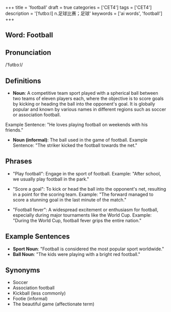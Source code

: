 +++
title = 'football'
draft = true
categories = ['CET4']
tags = ['CET4']
description = '[ˈfutbɔːl] n.足球比赛；足球'
keywords = ['ai words', 'football']
+++

## Word: Football

## Pronunciation
/ˈfʊtbɔːl/

## Definitions
- **Noun**: A competitive team sport played with a spherical ball between two teams of eleven players each, where the objective is to score goals by kicking or heading the ball into the opponent's goal. It is globally popular and known by various names in different regions such as soccer or association football.

Example Sentence: "He loves playing football on weekends with his friends."

- **Noun (informal)**: The ball used in the game of football.
Example Sentence: "The striker kicked the football towards the net."

## Phrases
- "Play football": Engage in the sport of football.
  Example: "After school, we usually play football in the park."

- "Score a goal": To kick or head the ball into the opponent's net, resulting in a point for the scoring team.
  Example: "The forward managed to score a stunning goal in the last minute of the match."

- "Football fever": A widespread excitement or enthusiasm for football, especially during major tournaments like the World Cup.
  Example: "During the World Cup, football fever grips the entire nation."

## Example Sentences
- **Sport Noun**: "Football is considered the most popular sport worldwide."
- **Ball Noun**: "The kids were playing with a bright red football."

## Synonyms
- Soccer
- Association football
- Kickball (less commonly)
- Footie (informal)
- The beautiful game (affectionate term)
